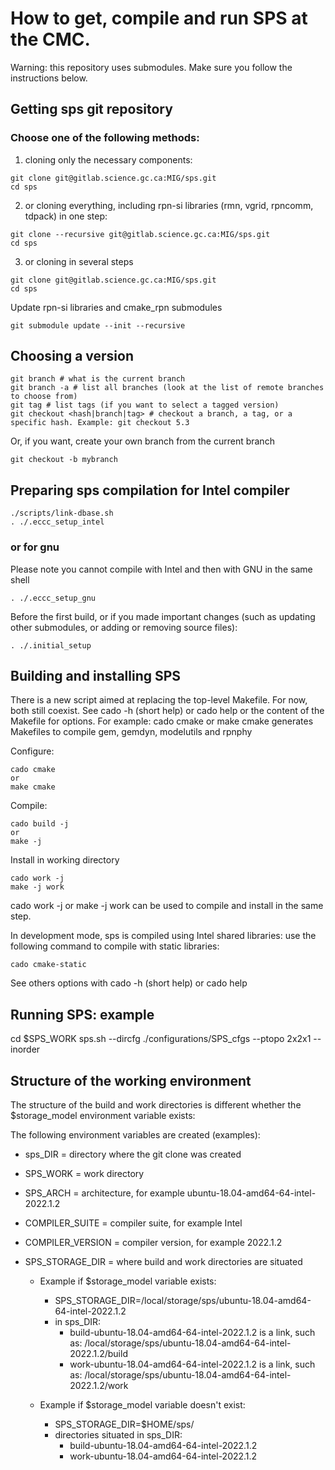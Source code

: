 # How to get, compile and run SPS at the CMC.

Warning: this repository uses submodules. Make sure you follow the
instructions below.

## Getting sps git repository

### Choose one of the following methods:

1. cloning only the necessary components:
```
git clone git@gitlab.science.gc.ca:MIG/sps.git
cd sps
```

2. or cloning everything, including rpn-si libraries (rmn, vgrid, rpncomm, tdpack) in one step:
```
git clone --recursive git@gitlab.science.gc.ca:MIG/sps.git
cd sps
```

3. or cloning in several steps
```
git clone git@gitlab.science.gc.ca:MIG/sps.git
cd sps
```
Update rpn-si libraries and cmake_rpn submodules
```
git submodule update --init --recursive
```

## Choosing a version
```
git branch # what is the current branch
git branch -a # list all branches (look at the list of remote branches to choose from)
git tag # list tags (if you want to select a tagged version)
git checkout <hash|branch|tag> # checkout a branch, a tag, or a specific hash. Example: git checkout 5.3
```
Or, if you want, create your own branch from the current branch
```
git checkout -b mybranch
```

## Preparing sps compilation for Intel compiler
```
./scripts/link-dbase.sh
. ./.eccc_setup_intel
```

### or for gnu

Please note you cannot compile with Intel and then with GNU in the same shell
```
. ./.eccc_setup_gnu
```

Before the first build, or if you made important changes (such as updating
other submodules, or adding or removing source files):
```
. ./.initial_setup
```

## Building and installing SPS

There is a new script aimed at replacing the top-level Makefile.
For now, both still coexist.
See cado -h (short help) or cado help or the content of the Makefile for options.
For example: cado cmake or make cmake generates Makefiles to compile gem,
gemdyn, modelutils and rpnphy

Configure:
```
cado cmake
or 
make cmake
```

Compile:
```
cado build -j
or
make -j
```
Install in working directory
```
cado work -j
make -j work
```
cado work -j or make -j work can be used to compile and install in the same step.

In development mode, sps is compiled using Intel shared libraries: use the
following command to compile with static libraries:
```
cado cmake-static
```

See others options with cado -h (short help) or cado help

## Running SPS: example
cd $SPS_WORK
sps.sh --dircfg ./configurations/SPS_cfgs --ptopo 2x2x1 --inorder

## Structure of the working environment
The structure of the build and work directories is different whether the
$storage_model environment variable exists:

The following environment variables are created (examples):
- sps_DIR = directory where the git clone was created
- SPS_WORK = work directory
- SPS_ARCH = architecture, for example ubuntu-18.04-amd64-64-intel-2022.1.2
- COMPILER_SUITE = compiler suite, for example Intel
- COMPILER_VERSION = compiler version, for example 2022.1.2

- SPS_STORAGE_DIR = where build and work directories are situated
  - Example if $storage_model variable exists:
    - SPS_STORAGE_DIR=/local/storage/sps/ubuntu-18.04-amd64-64-intel-2022.1.2
    - in sps_DIR:
      - build-ubuntu-18.04-amd64-64-intel-2022.1.2 is a link, such as:
        /local/storage/sps/ubuntu-18.04-amd64-64-intel-2022.1.2/build
      - work-ubuntu-18.04-amd64-64-intel-2022.1.2 is a link, such as:
        /local/storage/sps/ubuntu-18.04-amd64-64-intel-2022.1.2/work

  - Example if $storage_model variable doesn't exist:
    - SPS_STORAGE_DIR=$HOME/sps/
    - directories situated in sps_DIR:
      - build-ubuntu-18.04-amd64-64-intel-2022.1.2
      - work-ubuntu-18.04-amd64-64-intel-2022.1.2
